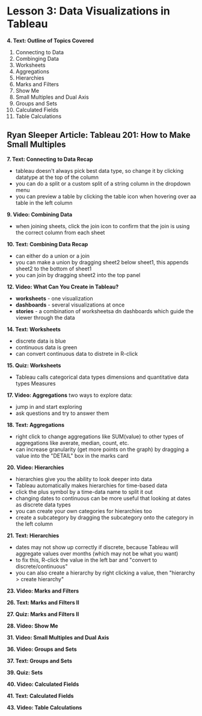# Lesson 3: Data Visualizations in Tableau

**4. Text: Outline of Topics Covered**
1. Connecting to Data
2. Combinging Data
3. Worksheets
4. Aggregations
5. Hierarchies
6. Marks and Filters
7. Show Me
8. Small Multiples and Dual Axis
9. Groups and Sets
10. Calculated Fields
11. Table Calculations

**Ryan Sleeper Article: Tableau 201: How to Make Small Multiples**
- 

**7. Text: Connecting to Data Recap**
- tableau doesn't always pick best data type, so change it by clicking datatype at the top of the column
- you can do a split or a custom split of a string column in the dropdown menu
- you can preview a table by clicking the table icon when hovering over aa table in the left column

**9. Video: Combining Data**
- when joining sheets, click the join icon to confirm that the join is using the correct column from each sheet

**10. Text: Combining Data Recap**
- can either do a union or a join
- you can make a union by dragging sheet2 below sheet1, this appends sheet2 to the bottom of sheet1
- you can join by dragging sheet2 into the top panel

**12. Video: What Can You Create in Tableau?**
- **worksheets** - one visualization
- **dashboards** - several visualizations at once
- **stories** - a combination of worksheetsa dn dashboards which guide the viewer through the data

**14. Text: Worksheets**
- discrete data is blue
- continuous data is green
- can convert continuous data to distrete in R-click

**15. Quiz: Worksheets**
- Tableau calls categorical data types dimensions and quantitative data types Measures

**17. Video: Aggregations**
two ways to explore data:
- jump in and start exploring
- ask questions and try to answer them

**18. Text: Aggregations**
- right click to change aggregations like SUM(value) to other types of aggregations like averate, median, count, etc.
- can increase granularity (get more points on the graph) by dragging a value into the "DETAIL" box in the marks card

**20. Video: Hierarchies**
- hierarchies give you the ability to look deeper into data
- Tableau automatically makes hierarchies for time-based data
- click the plus symbol by a time-data name to split it out
- changing dates to continuous can be more useful that looking at dates as discrete data types
- you can create your own categories for hierarchies too
- create a subcategory by dragging the subcategory onto the category in the left column

**21. Text: Hierarchies**
- dates may not show up correctly if discrete, because Tableau will aggregate values over months (which may not be what you want)
- to fix this, R-click the value in the left bar and "convert to discrete/continuous"
- you can also create a hierarchy by right clicking a value, then "hierarchy > create hierarchy"

**23. Video: Marks and Filters**

**26. Text: Marks and Filters II**

**27. Quiz: Marks and Filters II**

**28. Video: Show Me**

**31. Video: Small Multiples and Dual Axis**

**36. Video: Groups and Sets**

**37. Text: Groups and Sets**

**39. Quiz: Sets**

**40. Video: Calculated Fields**

**41. Text: Calculated Fields**

**43. Video: Table Calculations**
